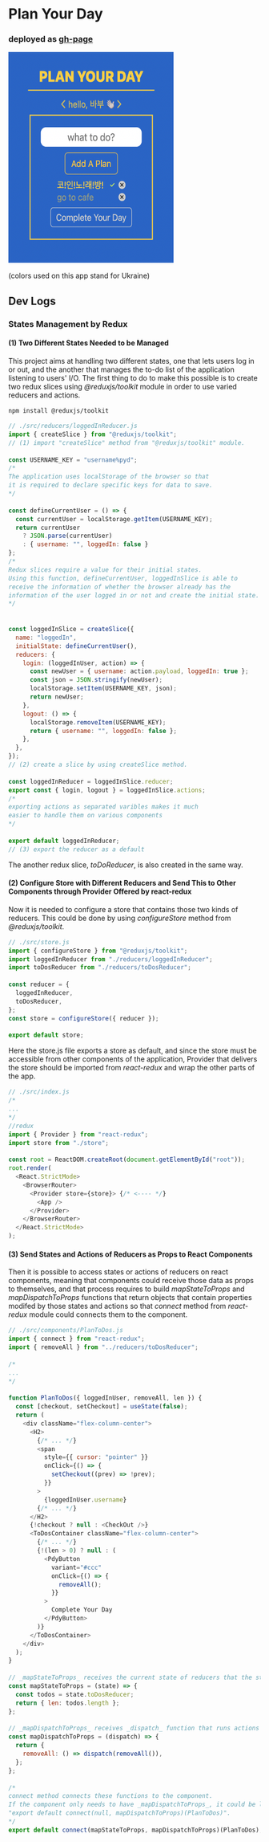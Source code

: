# Plan Your Day

### deployed as [gh-page](https://willelee.github.io/plan-your-day/)

<a href="https://willelee.github.io/plan-your-day/">
  <img src="https://github.com/WilleLee/files/blob/main/%E1%84%89%E1%85%B3%E1%84%8F%E1%85%B3%E1%84%85%E1%85%B5%E1%86%AB%E1%84%89%E1%85%A3%E1%86%BA%202022-09-13%20%E1%84%8B%E1%85%A9%E1%84%92%E1%85%AE%204.17.54.png" width="330" height="420" />
</a>

(colors used on this app stand for Ukraine)

## Dev Logs

### States Management by Redux

#### (1) Two Different States Needed to be Managed

This project aims at handling two different states, one that lets users log in or out, and the another that manages the to-do list of the application listening to users' I/O. The first thing to do to make this possible is to create two redux slices using _@reduxjs/toolkit_ module in order to use varied reducers and actions.

```
npm install @reduxjs/toolkit
```

```javascript
// ./src/reducers/loggedInReducer.js
import { createSlice } from "@reduxjs/toolkit";
// (1) import "createSlice" method from "@reduxjs/toolkit" module.

const USERNAME_KEY = "username%pyd";
/*
The application uses localStorage of the browser so that 
it is required to declare specific keys for data to save.
*/

const defineCurrentUser = () => {
  const currentUser = localStorage.getItem(USERNAME_KEY);
  return currentUser
    ? JSON.parse(currentUser)
    : { username: "", loggedIn: false }
};
/*
Redux slices require a value for their initial states.
Using this function, defineCurrentUser, loggedInSlice is able to
receive the information of whether the browser already has the
information of the user logged in or not and create the initial state.
*/


const loggedInSlice = createSlice({
  name: "loggedIn",
  initialState: defineCurrentUser(),
  reducers: {
    login: (loggedInUser, action) => {
      const newUser = { username: action.payload, loggedIn: true };
      const json = JSON.stringify(newUser);
      localStorage.setItem(USERNAME_KEY, json);
      return newUser;
    },
    logout: () => {
      localStorage.removeItem(USERNAME_KEY);
      return { username: "", loggedIn: false };
    },
  },
});
// (2) create a slice by using createSlice method.

const loggedInReducer = loggedInSlice.reducer;
export const { login, logout } = loggedInSlice.actions;
/*
exporting actions as separated varibles makes it much
easier to handle them on various components
*/

export default loggedInReducer;
// (3) export the reducer as a default
```

The another redux slice, _toDoReducer_, is also created in the same way.

#### (2) Configure Store with Different Reducers and Send This to Other Components through Provider Offered by react-redux

Now it is needed to configure a store that contains those two kinds of reducers. This could be done by using _configureStore_ method from _@reduxjs/toolkit_.

```javascript
// ./src/store.js
import { configureStore } from "@reduxjs/toolkit";
import loggedInReducer from "./reducers/loggedInReducer";
import toDosReducer from "./reducers/toDosReducer";

const reducer = {
  loggedInReducer,
  toDosReducer,
};
const store = configureStore({ reducer });

export default store;
```

Here the store.js file exports a store as default, and since the store must be accessible from other components of the application, Provider that delivers the store should be imported from _react-redux_ and wrap the other parts of the app.

```javascript
// ./src/index.js
/*
...
*/
//redux
import { Provider } from "react-redux";
import store from "./store";

const root = ReactDOM.createRoot(document.getElementById("root"));
root.render(
  <React.StrictMode>
    <BrowserRouter>
      <Provider store={store}> {/* <---- */}
        <App />
      </Provider>
    </BrowserRouter>
  </React.StrictMode>
);
```

#### (3) Send States and Actions of Reducers as Props to React Components

Then it is possible to access states or actions of reducers on react components, meaning that components could receive those data as props to themselves, and that process requires to build _mapStateToProps_ and _mapDispatchToProps_ functions that return objects that contain properties modifed by those states and actions so that _connect_ method from _react-redux_ module could connects them to the component.

```javascript
// ./src/components/PlanToDos.js
import { connect } from "react-redux";
import { removeAll } from "../reducers/toDosReducer";

/*
...
*/

function PlanToDos({ loggedInUser, removeAll, len }) {
  const [checkout, setCheckout] = useState(false);
  return (
    <div className="flex-column-center">
      <H2>
        {/* ... */}
        <span
          style={{ cursor: "pointer" }}
          onClick={() => {
            setCheckout((prev) => !prev);
          }}
        >
          {loggedInUser.username}
        {/* ... */}
      </H2>
      {!checkout ? null : <CheckOut />}
      <ToDosContainer className="flex-column-center">
        {/* ... */}
        {!(len > 0) ? null : (
          <PdyButton
            variant="#ccc"
            onClick={() => {
              removeAll();
            }}
          >
            Complete Your Day
          </PdyButton>
        )}
      </ToDosContainer>
    </div>
  );
}

// _mapStateToProps_ receives the current state of reducers that the store now contains, and returns an object.
const mapStateToProps = (state) => {
  const todos = state.toDosReducer;
  return { len: todos.length };
};

// _mapDispatchToProps_ receives _dispatch_ function that runs actions that are created inside redux slices, and returns an object.
const mapDispatchToProps = (dispatch) => {
  return {
    removeAll: () => dispatch(removeAll()),
  };
};

/*
connect method connects these functions to the component.
If the component only needs to have _mapDispatchToProps_, it could be like
"export default connect(null, mapDispatchToProps)(PlanToDos)".
*/
export default connect(mapStateToProps, mapDispatchToProps)(PlanToDos);
```

